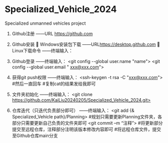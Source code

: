 # Specialized_Vehicle_2024
Specialized unmanned vehicles project

1.	Github注册
——URL <https://github.com>

2.	Github安装
	Windows安装包下载
——URL<https://desktop.github.com>
	Linux下载命令
——终端输入：
<sudo apt-get update>
<sudo apt-get install git>

3.	Github登录
——终端输入：
<git config --global user.name "name">
<git config --global user.email " xxx@xxx.com">

4.	获得git push权限
——终端输入：
	<ssh-keygen -t rsa -C "xxx@xxx.com"> #然后一直回车
<cat id_rsa.pub> #复制cat的结果发给我即可

5.	文件夹初始化
——终端输入：
<git clone https://github.com/KaiLiu20240205/Specialized_Vehicle_2024.git>

6.	仓库迭代（只迭代负责部分即可）
——终端输入：
	<git add {& Specialized_Vehicle path}/Planning> #规划只需要更新Planning文件夹，各部分只需要更新自己负责的文件夹即可
	<git commit –m “注释”> #将更新部分提交至远程仓库，注释部分注明该版本修改内容即可
<git push origin main> #将远程仓库文件，提交至Github仓库main分支

